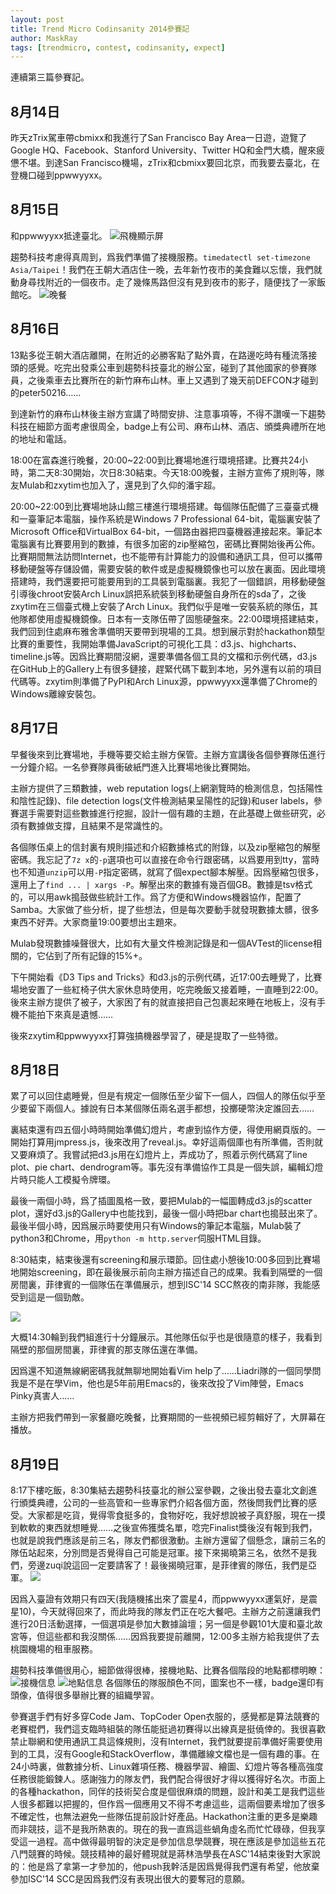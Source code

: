 ```yaml
---
layout: post
title: Trend Micro Codinsanity 2014參賽記
author: MaskRay
tags: [trendmicro, contest, codinsanity, expect]
---
```


連續第三篇參賽記。

## 8月14日

昨天zTrix駕車帶cbmixx和我進行了San Francisco Bay Area一日遊，遊覽了Google HQ、Facebook、Stanford University、Twitter HQ和金門大橋，醒來疲憊不堪。到達San Francisco機場，zTrix和cbmixx要回北京，而我要去臺北，在登機口碰到ppwwyyxx。

## 8月15日

和ppwwyyxx抵達臺北。
![飛機顯示屏](/static/2014-08-19-trendmicro-codinsanity-2014/screen.jpg)

<!-- more -->

趨勢科技考慮得真周到，爲我們準備了接機服務。`timedatectl set-timezone Asia/Taipei`！我們在王朝大酒店住一晚，去年新竹夜市的美食難以忘懷，我們就動身尋找附近的一個夜市。走了幾條馬路但沒有見到夜市的影子，隨便找了一家飯館吃。
![晚餐](/static/2014-08-19-trendmicro-codinsanity-2014/0815-dinner.jpg)

## 8月16日

13點多從王朝大酒店離開，在附近的必勝客點了點外賣，在路邊吃時有種流落接頭的感覺。吃完出發乘公車到趨勢科技臺北的辦公室，碰到了其他國家的參賽隊員，之後乘車去比賽所在的新竹麻布山林。車上又遇到了幾天前DEFCON才碰到的peter50216……

到達新竹的麻布山林後主辦方宣講了時間安排、注意事項等，不得不讚嘆一下趨勢科技在細節方面考慮很周全，badge上有公司、麻布山林、酒店、頒獎典禮所在地的地址和電話。

18:00在富森進行晚餐，20:00~22:00到比賽場地進行環境搭建。比賽共24小時，第二天8:30開始，次日8:30結束。今天18:00晚餐，主辦方宣佈了規則等，隊友Mulab和zxytim也加入了，還見到了久仰的潘宇超。

20:00~22:00到比賽場地詠山館三樓進行環境搭建。每個隊伍配備了三臺臺式機和一臺筆記本電腦，操作系統是Windows 7 Professional 64-bit，電腦裏安裝了Microsoft Office和VirtualBox 64-bit，一個路由器把四臺機器連接起來。筆記本電腦裏有比賽要用到的數據，有很多加密的zip壓縮包，密碼比賽開始後再公佈。比賽期間無法訪問Internet，也不能帶有計算能力的設備和通訊工具，但可以攜帶移動硬盤等存儲設備，需要安裝的軟件或是虛擬機鏡像也可以放在裏面。因此環境搭建時，我們還要把可能要用到的工具裝到電腦裏。我犯了一個錯誤，用移動硬盤引導後chroot安裝Arch Linux誤把系統裝到移動硬盤自身所在的sda了，之後zxytim在三個臺式機上安裝了Arch Linux。我們似乎是唯一安裝系統的隊伍，其他隊都使用虛擬機鏡像。日本有一支隊伍帶了固態硬盤來。22:00環境搭建結束，我們回到住處麻布雅舍準備明天要帶到現場的工具。想到展示對於hackathon類型比賽的重要性，我開始準備JavaScript的可視化工具：d3.js、highcharts、timeline.js等。因爲比賽期間沒網，還要準備各個工具的文檔和示例代碼，d3.js在GitHub上的Gallery上有很多鏈接，趕緊代碼下載到本地，另外還有以前的項目代碼等。zxytim則準備了PyPI和Arch Linux源，ppwwyyxx還準備了Chrome的Windows離線安裝包。

## 8月17日

早餐後來到比賽場地，手機等要交給主辦方保管。主辦方宣講後各個參賽隊伍進行一分鐘介紹。一名參賽隊員衝破紙門進入比賽場地後比賽開始。

主辦方提供了三類數據，web reputation logs(上網瀏覽時的檢測信息，包括陽性和陰性記錄)、file detection logs(文件檢測結果呈陽性的記錄)和user labels，參賽選手需要對這些數據進行挖掘，設計一個有趣的主題，在此基礎上做些研究，必須有數據做支撐，且結果不是常識性的。

各個隊伍桌上的信封裏有規則描述和介紹數據格式的附錄，以及zip壓縮包的解壓密碼。我忘記了`7z x`的`-p`選項也可以直接在命令行跟密碼，以爲要用到tty，當時也不知道`unzip`可以用`-P`指定密碼，就寫了個expect腳本解壓。因爲壓縮包很多，還用上了`find ... | xargs -P`。解壓出來的數據有幾百個GB。數據是tsv格式的，可以用awk搗鼓做些統計工作。爲了方便和Windows機器協作，配置了Samba。大家做了些分析，提了些想法，但是每次要動手就發現數據太髒，很多東西不好弄。大家商量19:00要想出主題來。

Mulab發現數據噪聲很大，比如有大量文件檢測記錄是和一個AVTest的license相關的，它佔到了所有記錄的15%+。

下午開始看《D3 Tips and Tricks》和d3.js的示例代碼，近17:00去睡覺了，比賽場地安置了一些紅椅子供大家休息時使用，吃完晚飯又接着睡，一直睡到22:00。後來主辦方提供了被子，大家困了有的就直接把自己包裹起來睡在地板上，沒有手機不能拍下來真是遺憾……

後來zxytim和ppwwyyxx打算強搞機器學習了，硬是提取了一些特徵。

## 8月18日

累了可以回住處睡覺，但是有規定一個隊伍至少留下一個人，四個人的隊伍似乎至少要留下兩個人。據說有日本某個隊伍兩名選手都想，投擲硬幣決定誰回去……

裏結束還有四五個小時時開始準備幻燈片，考慮到協作方便，得使用網頁版的。一開始打算用jmpress.js，後來改用了reveal.js。幸好這兩個庫也有所準備，否則就又要麻煩了。我嘗試把d3.js用在幻燈片上，弄成功了，照着示例代碼寫了line plot、pie chart、dendrogram等。事先沒有準備協作工具是一個失誤，編輯幻燈片時只能人工模擬令牌環。

最後一兩個小時，爲了插圖風格一致，要把Mulab的一幅圖轉成d3.js的scatter plot，還好d3.js的Gallery中也能找到，最後一個小時把bar chart也搗鼓出來了。最後半個小時，因爲展示時要使用只有Windows的筆記本電腦，Mulab裝了python3和Chrome，用`python -m http.server`伺服HTML目錄。

8:30結束，結束後還有screening和展示環節。回住處小憩後10:00多回到比賽場地開始screening，即在最後展示前向主辦方描述自己的成果。我看到隔壁的一個房間裏，菲律賓的一個隊伍在準備展示，想到ISC'14 SCC熬夜的南非隊，我能感受到這是一個勁敵。

![](/static/2014-08-19-trendmicro-codinsanity-2014/mabu.jpg)

大概14:30輪到我們組進行十分鐘展示。其他隊伍似乎也是很隨意的樣子，我看到隔壁的那個房間裏，菲律賓的那支隊伍還在準備。

因爲還不知道無線網密碼我就無聊地開始看Vim help了……Liadri隊的一個同學問我是不是在學Vim，他也是5年前用Emacs的，後來改投了Vim陣營，Emacs Pinky真害人……

主辦方把我們帶到一家餐廳吃晚餐，比賽期間的一些視頻已經剪輯好了，大屏幕在播放。

## 8月19日

8:17下樓吃飯，8:30集結去趨勢科技臺北的辦公室參觀，之後出發去臺北文創進行頒獎典禮，公司的一些高管和一些專家們介紹各個方面，然後問我們比賽的感受。大家都是吃貨，覺得零食挺多的，食物好吃，我好想說被子真舒服，現在一摸到軟軟的東西就想睡覺……之後宣佈獲獎名單，唸完Finalist獎後沒有報到我們，也就是說我們應該是前三名，隊友們都很激動。主辦方還留了個懸念，讓前三名的隊伍站起來，分別問是否覺得自己可能是冠軍。接下來揭曉第三名，依然不是我們，旁邊zuqi說這回一定要請客了！最後揭曉冠軍，是菲律賓的隊伍，我們是亞軍。
![](/static/2014-08-19-trendmicro-codinsanity-2014/award-ceremony.jpg)

因爲入臺證有效期只有四天(我隨機搖出來了震星4，而ppwwyyxx運氣好，是震星10)，今天就得回來了，而此時我的隊友們正在吃大餐吧。主辦方之前還讓我們進行20日活動選擇，一個選項是參加大數據論壇；另一個是參觀101大廈和臺北故宮等，但這些都和我沒關係……因爲我要提前離開，12:00多主辦方給我提供了去桃園機場的租車服務。

趨勢科技準備很用心，細節做得很棒，接機地點、比賽各個階段的地點都標明瞭：
![接機信息](/static/2014-08-19-trendmicro-codinsanity-2014/notification.jpg)
![地點信息](/static/2014-08-19-trendmicro-codinsanity-2014/notification2.jpg)
各個隊伍的隊服顏色不同，圖案也不一樣，badge還印有頭像，值得很多舉辦比賽的組織學習。

參賽選手們有好多穿Code Jam、TopCoder Open衣服的，感覺都是算法競賽的老賽棍們，我們這支臨時組裝的隊伍能挺過初賽得以出線真是挺僥倖的。我很喜歡禁止聯網和使用通訊工具這條規則，沒有Internet，我們就要提前準備好需要使用到的工具，沒有Google和StackOverflow，準備離線文檔也是一個有趣的事。在24小時裏，做數據分析、Linux雜項任務、機器學習、繪圖、幻燈片等各種高強度任務很能鍛鍊人。感謝強力的隊友們，我們配合得很好才得以獲得好名次。市面上的各種hackathon，同伴的技術契合度是個很麻煩的問題，設計和美工是我們這些人很多都難以把握的，但作爲一個應用又不得不考慮這些，這兩個要素增加了很多不確定性，也無法避免一些隊伍提前設計好產品。Hackathon注重的更多是樂趣而非競技，這不是我所熱衷的。現在的我一直爲這些蝸角虛名而忙忙碌碌，但我享受這一過程。高中做得最明智的決定是參加信息學競賽，現在應該是參加這些五花八門競賽的時候。競技精神的最好體現就是蔣林浩學長在ASC'14結束後對大家說的：他是爲了拿第一才參加的，他push我幹活是因爲覺得我們還有希望，他放棄參加ISC'14 SCC是因爲我們沒有表現出很大的要奪冠的意願。
